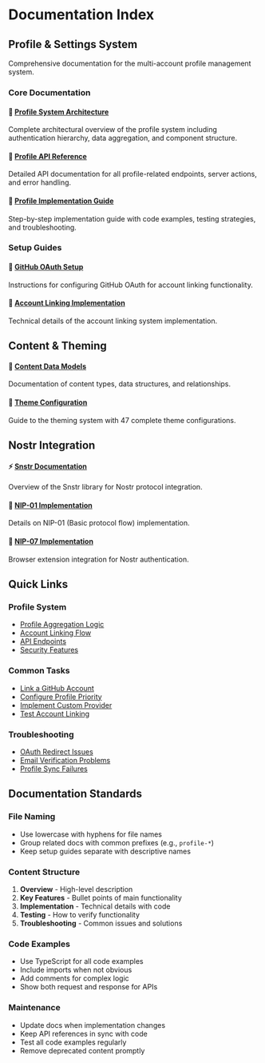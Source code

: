 # Documentation Index

## Profile & Settings System

Comprehensive documentation for the multi-account profile management system.

### Core Documentation

#### 📘 [Profile System Architecture](./profile-system-architecture.md)
Complete architectural overview of the profile system including authentication hierarchy, data aggregation, and component structure.

#### 📗 [Profile API Reference](./profile-api-reference.md)
Detailed API documentation for all profile-related endpoints, server actions, and error handling.

#### 📙 [Profile Implementation Guide](./profile-implementation-guide.md)
Step-by-step implementation guide with code examples, testing strategies, and troubleshooting.

### Setup Guides

#### 🔧 [GitHub OAuth Setup](./GITHUB_OAUTH_SETUP.md)
Instructions for configuring GitHub OAuth for account linking functionality.

#### 🔗 [Account Linking Implementation](./ACCOUNT_LINKING_IMPLEMENTATION.md)
Technical details of the account linking system implementation.

## Content & Theming

#### 📄 [Content Data Models](./content_data_models.md)
Documentation of content types, data structures, and relationships.

#### 🎨 [Theme Configuration](./theme-configuration.md)
Guide to the theming system with 47 complete theme configurations.

## Nostr Integration

#### ⚡ [Snstr Documentation](./snstr_readme.md)
Overview of the Snstr library for Nostr protocol integration.

#### 🔑 [NIP-01 Implementation](./snstr_nip01_readme.md)
Details on NIP-01 (Basic protocol flow) implementation.

#### 🔐 [NIP-07 Implementation](./snstr_nip07_readme.md)
Browser extension integration for Nostr authentication.

## Quick Links

### Profile System
- [Profile Aggregation Logic](./profile-system-architecture.md#data-architecture)
- [Account Linking Flow](./profile-implementation-guide.md#account-linking-flow)
- [API Endpoints](./profile-api-reference.md#table-of-contents)
- [Security Features](./profile-system-architecture.md#security-implementation)

### Common Tasks
- [Link a GitHub Account](./GITHUB_OAUTH_SETUP.md)
- [Configure Profile Priority](./profile-implementation-guide.md#configuration-options)
- [Implement Custom Provider](./profile-api-reference.md#oauth-linking-apis)
- [Test Account Linking](./profile-implementation-guide.md#testing-guidelines)

### Troubleshooting
- [OAuth Redirect Issues](./profile-implementation-guide.md#common-issues)
- [Email Verification Problems](./profile-implementation-guide.md#common-issues)
- [Profile Sync Failures](./profile-implementation-guide.md#common-issues)

## Documentation Standards

### File Naming
- Use lowercase with hyphens for file names
- Group related docs with common prefixes (e.g., `profile-*`)
- Keep setup guides separate with descriptive names

### Content Structure
1. **Overview** - High-level description
2. **Key Features** - Bullet points of main functionality
3. **Implementation** - Technical details with code
4. **Testing** - How to verify functionality
5. **Troubleshooting** - Common issues and solutions

### Code Examples
- Use TypeScript for all code examples
- Include imports when not obvious
- Add comments for complex logic
- Show both request and response for APIs

### Maintenance
- Update docs when implementation changes
- Keep API references in sync with code
- Test all code examples regularly
- Remove deprecated content promptly